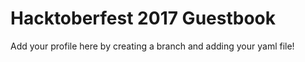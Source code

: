 # Hacktoberfest 2017 Guestbook
Add your profile here by creating a branch and adding your yaml file!
